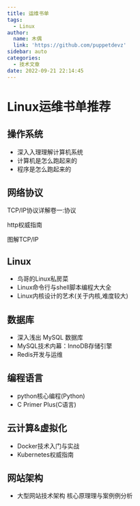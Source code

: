 ```yaml
---
title: 运维书单
tags:
  - Linux
author:
  name: 木偶
  link: 'https://github.com/puppetdevz'
sidebar: auto
categories:
  - 技术文章
date: 2022-09-21 22:14:45
---
```

# Linux运维书单推荐
## 操作系统

* 深⼊入理理解计算机系统
* 计算机是怎么跑起来的
* 程序是怎么跑起来的

## 网络协议

TCP/IP协议详解卷一:协议

http权威指南

图解TCP/IP

## Linux
* 鸟哥的Linux私房菜
* Linux命令行与shell脚本编程⼤大全
* Linux内核设计的艺术(关于内核,难度较大)

## 数据库
* 深入浅出 MySQL 数据库
* MySQL技术内幕：InnoDB存储引擎
* Redis开发与运维

## 编程语言
* python核心编程(Python)
* C Primer Plus(C语言)

## 云计算&虚拟化
* Docker技术入门与实战
* Kubernetes权威指南

## 网站架构
* 大型网站技术架构 核心原理理与案例例分析